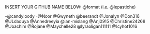 INSERT YOUR GITHUB NAME BELOW: @format (i.e. @lepastiche)

-@candyloody
-@Noor
@Gwyneth
@beerandt
@Jonalyn
@Don316
@JLdaduya
@Annedreeyia
@ian-mislang
@Anj0915
@Christine24268
@Joachim
@Rojane
@Maychelle28
@lyraoligan111111
@Icyhot1016
